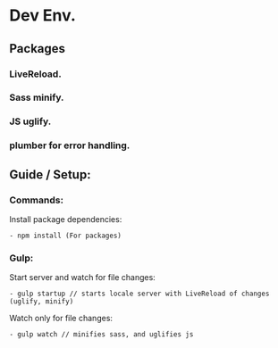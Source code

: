 # Dev Env.

## Packages

### LiveReload.
### Sass minify.
### JS uglify.
### plumber for error handling.

## Guide / Setup:

### Commands:

Install package dependencies:
```
- npm install (For packages)
```

### Gulp:

Start server and watch for file changes:
```
- gulp startup // starts locale server with LiveReload of changes (uglify, minify)
```

Watch only for file changes:
```
- gulp watch // minifies sass, and uglifies js
```